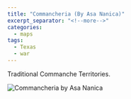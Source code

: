 ```yaml
---
title: "Commancheria (By Asa Nanica)"
excerpt_separator: "<!--more-->"
categories:
  - maps
tags:
  - Texas
  - war
---
```

Traditional Commanche Territories.

![Commancheria by Asa Nanica](/images/254.jpg)
